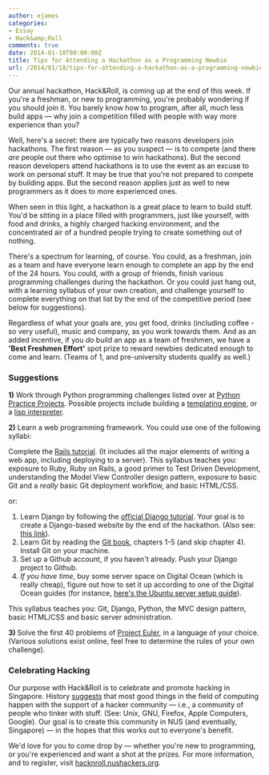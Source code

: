 ```yaml
---
author: ejames
categories:
- Essay
- Hack&amp;Roll
comments: true
date: 2014-01-18T00:00:00Z
title: Tips for Attending a Hackathon as a Programming Newbie
url: /2014/01/18/tips-for-attending-a-hackathon-as-a-programming-newbie/
---
```


Our annual hackathon, Hack&amp;Roll, is coming up at the end of this week. If you're a freshman, or new to programming, you're probably wondering if you should join it. You barely know how to program, after all, much less build apps — why join a competition filled with people with way more experience than you?

Well, here's a secret: there are typically two reasons developers join hackathons. The first reason — as you suspect — is to compete (and there <em>are</em> people out there who optimise to win hackathons). But the second reason developers attend hackathons is to use the event as an excuse to work on personal stuff. It may be true that you're not prepared to compete by building apps. But the second reason applies just as well to new programmers as it does to more experienced ones.

When seen in this light, a hackathon is a great place to learn to build stuff. You'd be sitting in a place filled with programmers, just like yourself, with food and drinks, a highly charged hacking environment, and the concentrated air of a hundred people trying to create something out of nothing.

There's a spectrum for learning, of course. You could, as a freshman, join as a team and have everyone learn enough to complete an app by the end of the 24 hours. You could, with a group of friends, finish various programming challenges during the hackathon. Or you could just hang out, with a learning syllabus of your own creation, and challenge yourself to complete everything on that list by the end of the competitive period (see below for suggestions).

Regardless of what your goals are, you get food, drinks (including coffee - so very useful), music and company, as you work towards them. And as an added incentive, if you <em>do</em> build an app as a team of freshmen, we have a <strong>'Best Freshmen Effort'</strong> spot prize to reward newbies dedicated enough to come and learn. (Teams of 1, and pre-university students qualify as well.)
<h3>Suggestions</h3>
<strong>1)</strong> Work through Python programming challenges listed over at <a href="http://pythonpracticeprojects.com/">Python Practice Projects</a>. Possible projects include building a <a href="http://pythonpracticeprojects.com/templating-engine.html">templating engine</a>, or a <a href="http://pythonpracticeprojects.com/lisp.html">lisp interpreter</a>.

<strong>2)</strong> Learn a web programming framework. You could use one of the following syllabi:

Complete the <a href="http://ruby.railstutorial.org/">Rails tutorial</a>. (It includes all the major elements of writing a web app, including deploying to a server). This syllabus teaches you: exposure to Ruby, Ruby on Rails, a good primer to Test Driven Development, understanding the Model View Controller design pattern, exposure to basic Git and a <em>really </em>basic Git deployment workflow, and basic HTML/CSS.

or:
<ol>
	<li>Learn Django by following the <a href="https://docs.djangoproject.com/en/1.10/intro/tutorial01/">official Django tutorial</a>. Your goal is to create a Django-based website by the end of the hackathon. (Also see: <a href="http://elweb.co/want-to-learn-django-start-here/">this link</a>).</li>
	<li>Learn Git by reading the <a href="http://git-scm.com/book">Git book</a>, chapters 1-5 (and skip chapter 4). Install Git on your machine.</li>
	<li>Set up a Github account, if you haven't already. Push your Django project to Github.</li>
	<li><em>If you have time</em>, buy some server space on Digital Ocean (which is really cheap), figure out how to set it up according to one of the Digital Ocean guides (for instance, <a href="https://www.digitalocean.com/community/tutorials/initial-server-setup-with-ubuntu-14-04">here's the Ubuntu server setup guide</a>).</li>
</ol>
This syllabus teaches you: Git, Django, Python, the MVC design pattern, basic HTML/CSS and basic server administration.

<strong>3) </strong>Solve the first 40 problems of <a href="http://projecteuler.net/">Project Euler</a>, in a language of your choice. (Various solutions exist online, feel free to determine the rules of your own challenge).
<h3>Celebrating Hacking</h3>
Our purpose with Hack&amp;Roll is to celebrate and promote hacking in Singapore. History <a href="/why/">suggests</a> that most good things in the field of computing happen with the support of a hacker community — i.e., a community of people who tinker with stuff. (See: Unix, GNU, Firefox, Apple Computers, Google). Our goal is to create this community in NUS (and eventually, Singapore) — in the hopes that this works out to everyone's benefit.

We'd love for you to come drop by — whether you're new to programming, or you're experienced and want a shot at the prizes. For more information, and to register, visit <a href="http://hacknroll.nushackers.org/">hacknroll.nushackers.org</a>.
